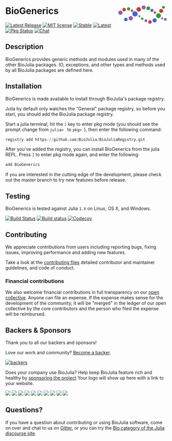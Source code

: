 # <img src="./sticker.svg" width="30%" align="right" /> BioGenerics

[![Latest Release](https://img.shields.io/github/release/BioJulia/BioGenerics.jl.svg)](https://github.com/BioJulia/BioGenerics.jl/releases/latest)
[![MIT license](https://img.shields.io/badge/license-MIT-green.svg)](https://github.com/BioJulia/BioGenerics.jl/blob/master/LICENSE)
[![Stable](https://img.shields.io/badge/docs-stable-blue.svg)](https://BioJulia.github.io/BioGenerics.jl/stable)
[![Latest](https://img.shields.io/badge/docs-dev-blue.svg)](https://BioJulia.github.io/BioGenerics.jl/dev)
[![Pkg Status](http://www.repostatus.org/badges/latest/active.svg)](http://www.repostatus.org/#active)
[![Chat](https://img.shields.io/gitter/room/BioJulia/BioGenerics.svg)](https://gitter.im/BioJulia/BioGenerics)


## Description

BioGenerics provides generic methods and modules used in many of the other
BioJulia packages. IO, exceptions, and other types and methods used by all
BioJulia packages are defined here.


## Installation

BioGenerics is made available to install through BioJulia's package registry.

Julia by default only watches the "General" package registry, so before you
start, you should add the BioJulia package registry.

Start a julia terminal, hit the `]` key to enter pkg mode (you should see the
prompt change from `julia> ` to `pkg> `), then enter the following command:

```julia
registry add https://github.com/BioJulia/BioJuliaRegistry.git
```

After you've added the registry, you can install BioGenerics from the julia
REPL. Press `]` to enter pkg mode again, and enter the following:

```julia
add BioGenerics
```

If you are interested in the cutting edge of the development, please check out
the master branch to try new features before release.


## Testing

BioGenerics is tested against Julia `1.X` on Linux, OS X, and Windows.

[![Build Status](https://travis-ci.com/BioJulia/BioGenerics.jl.svg?branch=master)](https://travis-ci.com/BioJulia/BioGenerics.jl)
[![Build status](https://ci.appveyor.com/api/projects/status/84j43foycyel8xpk?svg=true)](https://ci.appveyor.com/project/BenJWard/biogenerics)
[![Codecov](https://codecov.io/gh/BioJulia/BioGenerics.jl/branch/master/graph/badge.svg)](https://codecov.io/gh/BioJulia/BioGenerics.jl)


## Contributing

We appreciate contributions from users including reporting bugs, fixing
issues, improving performance and adding new features.

Take a look at the [contributing files](https://github.com/BioJulia/Contributing)
detailed contributor and maintainer guidelines, and code of conduct.


### Financial contributions

We also welcome financial contributions in full transparency on our
[open collective](https://opencollective.com/biojulia).
Anyone can file an expense. If the expense makes sense for the development
of the community, it will be "merged" in the ledger of our open collective by
the core contributors and the person who filed the expense will be reimbursed.


## Backers & Sponsors

Thank you to all our backers and sponsors!

Love our work and community? [Become a backer](https://opencollective.com/biojulia#backer).

[![backers](https://opencollective.com/biojulia/backers.svg?width=890)](https://opencollective.com/biojulia#backers)

Does your company use BioJulia? Help keep BioJulia feature rich and healthy by
[sponsoring the project](https://opencollective.com/biojulia#sponsor)
Your logo will show up here with a link to your website.

[![](https://opencollective.com/biojulia/sponsor/0/avatar.svg)](https://opencollective.com/biojulia/sponsor/0/website)
[![](https://opencollective.com/biojulia/sponsor/1/avatar.svg)](https://opencollective.com/biojulia/sponsor/1/website)
[![](https://opencollective.com/biojulia/sponsor/2/avatar.svg)](https://opencollective.com/biojulia/sponsor/2/website)
[![](https://opencollective.com/biojulia/sponsor/3/avatar.svg)](https://opencollective.com/biojulia/sponsor/3/website)
[![](https://opencollective.com/biojulia/sponsor/4/avatar.svg)](https://opencollective.com/biojulia/sponsor/4/website)
[![](https://opencollective.com/biojulia/sponsor/5/avatar.svg)](https://opencollective.com/biojulia/sponsor/5/website)
[![](https://opencollective.com/biojulia/sponsor/6/avatar.svg)](https://opencollective.com/biojulia/sponsor/6/website)
[![](https://opencollective.com/biojulia/sponsor/7/avatar.svg)](https://opencollective.com/biojulia/sponsor/7/website)
[![](https://opencollective.com/biojulia/sponsor/8/avatar.svg)](https://opencollective.com/biojulia/sponsor/8/website)
[![](https://opencollective.com/biojulia/sponsor/9/avatar.svg)](https://opencollective.com/biojulia/sponsor/9/website)


## Questions?

If you have a question about contributing or using BioJulia software, come
on over and chat to us on [Gitter](https://gitter.im/BioJulia/General), or you can try the
[Bio category of the Julia discourse site](https://discourse.julialang.org/c/domain/bio).